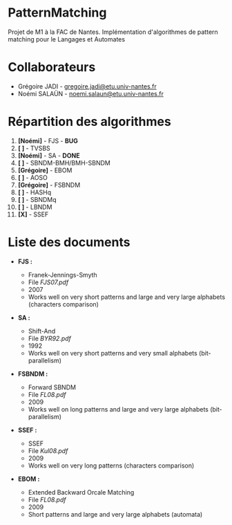 PatternMatching
===============
Projet de M1 à la FAC de Nantes. Implémentation d'algorithmes de pattern matching pour le Langages et Automates

Collaborateurs
==============
* Grégoire JADI - <gregoire.jadi@etu.univ-nantes.fr>
* Noémi SALAÜN - <noemi.salaun@etu.univ-nantes.fr>

Répartition des algorithmes
===========================

1. **[Noémi]** - FJS - **BUG**
2. **[ ]** - TVSBS
3. **[Noémi]** - SA - **DONE**
4. **[ ]** - SBNDM-BMH/BMH-SBNDM
5. **[Grégoire]** - EBOM
6. **[ ]** - AOSO
7. **[Grégoire]** - FSBNDM
8. **[ ]** - HASHq
9. **[ ]** - SBNDMq
10. **[ ]** - LBNDM
11. **[X]** - SSEF
  
Liste des documents
===================
* **FJS :**
	- Franek-Jennings-Smyth
	- File *FJS07.pdf*
	- 2007
	- Works well on very short patterns and large and very large alphabets (characters comparison)

* **SA :**
	- Shift-And
	- File *BYR92.pdf*
	- 1992
	- Works well on very short patterns and very small alphabets (bit-parallelism)

* **FSBNDM :**
	- Forward SBNDM
	- File *FL08.pdf*
	- 2009
	- Works well on long patterns and large and very large alphabets (bit-parallelism)

* **SSEF :** 
	- SSEF
	- File *Kul08.pdf*
	- 2009
	- Works well on very long patterns (characters comparison)

* **EBOM :**
	- Extended Backward Orcale Matching
	- File *FL08.pdf*
	- 2009
	- Short patterns and large and very large alphabets (automata)